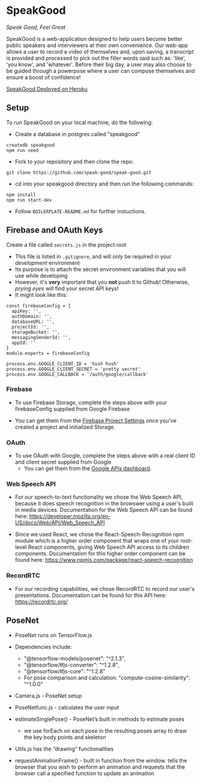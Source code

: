 # SpeakGood

_Speak Good, Feel Great_

SpeakGood is a web-application designed to help users become better public speakers and interviewers at their own convenience. Our web-app allows a user to record a video of themselves and, upon saving, a transcript is provided and processed to pick out the filler words said such as: 'like', 'you know', and 'whatever'. Before their big day, a user may also choose to be guided through a powerpose where a user can compose themselves and ensure a boost of confidence!

[SpeakGood Deployed on Heroku][speakgood-heroku]

[speakgood-heroku]: https://speakgood.herokuapp.com/

## Setup

To run SpeakGood on your local machine, do the following:

* Create a database in postgres called "speakgood"

```
createdb speakgood
npm run seed
```

* Fork to your repository and then clone the repo:

```
git clone https://github.com/speak-good/speak-good.git
```

* cd into your speakgood directory and then run the following commands:

```
npm install
npm run start-dev
```

* Follow `BOILERPLATE-README.md` for further instuctions.

## Firebase and OAuth Keys

Create a file called `secrets.js` in the project root

* This file is listed in `.gitignore`, and will _only_ be required
  in your _development_ environment
* Its purpose is to attach the secret environment variables that you
  will use while developing
* However, it's **very** important that you **not** push it to
  Github! Otherwise, _prying eyes_ will find your secret API keys!
* It might look like this:

```
const firebaseConfig = {
  apiKey: '',
  authDomain: '',
  databaseURL: '',
  projectId: '',
  storageBucket: '',
  messagingSenderId: '',
  appId: ''
}
module.exports = firebaseConfig

process.env.GOOGLE_CLIENT_ID = 'hush hush'
process.env.GOOGLE_CLIENT_SECRET = 'pretty secret'
process.env.GOOGLE_CALLBACK = '/auth/google/callback'
```

### Firebase

* To use Firebase Storage, complete the steps above with your firebaseConfig supplied from Google Firebase

* You can get them from the [Firebase Project Settings][firebase-apis] once you've created a project and initialized Storage.

[firebase-apis]: https://firebase.google.com/?authuser=0

### OAuth

* To use OAuth with Google, complete the steps above with a real client
  ID and client secret supplied from Google
  * You can get them from the [Google APIs dashboard][google-apis].

[google-apis]: https://console.developers.google.com/apis/credentials

### Web Speech API
* For our speech-to-text functionality we chose the Web Speech API, because it does speech recognition in the browswer using a user's built in media devices. Documentation for the Web Speech API can be found here: https://developer.mozilla.org/en-US/docs/Web/API/Web_Speech_API

* Since we used React, we chose the React-Speech-Recognition npm module which is a higher order component that wraps one of your root-level React components, giving Web Speech API access to its children components. Documentation for this higher order component can be found here: https://www.npmjs.com/package/react-speech-recognition

### RecordRTC
* For our recording capabilities, we chose RecordRTC to record our user's presentations. Documentation can be found for this API here: https://recordrtc.org/

## PoseNet

* PoseNet runs on TensorFlow.js 
* Dependencies include: 
  * "@tensorflow-models/posenet": "^2.1.3",
  * "@tensorflow/tfjs-converter": "^1.2.8",
  * "@tensorflow/tfjs-core": "^1.2.8"
  * For pose comparison and calculation: "compute-cosine-similarity": "^1.0.0"

* Camera.js - PoseNet setup
* PoseNetfunc.js - calculates the user input
* estimateSinglePose() - PoseNet’s built in methods to estimate poses
    * we use forEach on each pose in the resulting poses array to draw the key body points and skeleton
* Utils.js has the “drawing” functionalities
* requestAnimationFrame() - built in function from the window. tells the browser that you wish to perform an animation and requests that the browser call a specified function to update an animation

